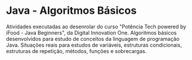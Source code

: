 # Java - Algoritmos Básicos

Atividades executadas ao desenrolar do curso "Potência Tech powered by iFood - Java Beginners", da Digital Innovation One.
Algoritmos básicos desenvolvidos para estudo de conceitos da linguagem de programação Java.
Situações reais para estudos de variáveis, estruturas condicionais, estruturas de repetição, métodos, funções e sobrecargas.
